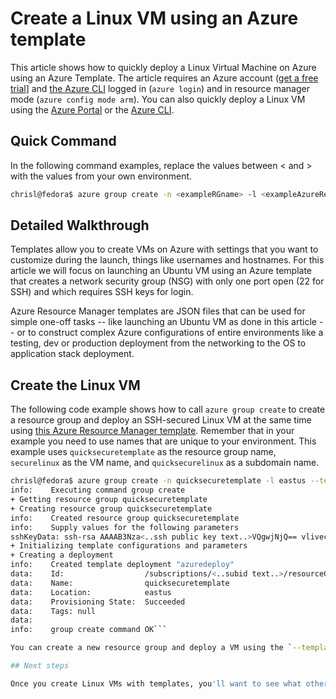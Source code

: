 <properties
	pageTitle="Create a Linux VM using a Azure template | Microsoft Azure"
	description="Create a Linux VM on Azure using an Azure Resource Manager template."
	services="virtual-machines-linux"
	documentationCenter=""
	authors="vlivech"
	manager="timlt"
	editor=""
	tags="azure-service-management,azure-resource-manager" />

<tags
	ms.service="virtual-machines-linux"
	ms.workload="infrastructure-services"
	ms.tgt_pltfrm="vm-linux"
	ms.devlang="na"
	ms.topic="hero-article"
	ms.date="04/27/2016"
	ms.author="v-livech"/>

# Create a Linux VM using an Azure template

This article shows how to quickly deploy a Linux Virtual Machine on Azure using an Azure Template.  The article requires an Azure account ([get a free trial](https://azure.microsoft.com/pricing/free-trial/)] and [the Azure CLI](../xplat-cli-install.md) logged in (`azure login`) and in resource manager mode (`azure config mode arm`).  You can also quickly deploy a Linux VM using the [Azure Portal](virtual-machines-linux-quick-create-portal.md) or the [Azure CLI](virtual-machines-linux-quick-create-cli.md).


## Quick Command

In the following command examples, replace the values between &lt; and &gt; with the values from your own environment.

```bash
chrisl@fedora$ azure group create -n <exampleRGname> -l <exampleAzureRegion> [--template-uri <URL> | --template-file <path> | <template-file> -e <parameters.json file>]
```

## Detailed Walkthrough

Templates allow you to create VMs on Azure with settings that you want to customize during the launch, things like usernames and hostnames. For this article we will focus on launching an Ubuntu VM using an Azure template that creates a network security group (NSG) with only one port open (22 for SSH) and which requires SSH keys for login.

Azure Resource Manager templates are JSON files that can be used for simple one-off tasks -- like launching an Ubuntu VM as done in this article -- or to construct complex Azure configurations of entire environments like a testing, dev or production deployment from the networking to the OS to application stack deployment.

## Create the Linux VM

The following code example shows how to call `azure group create` to create a resource group and deploy an SSH-secured Linux VM at the same time using [this Azure Resource Manager template](https://raw.githubusercontent.com/squillace/azure-quickstart-templates/streamline/101-vm-sshkey/azuredeploy.json). Remember that in your example you need to use names that are unique to your environment. This example uses `quicksecuretemplate` as the resource group name, `securelinux` as the VM name, and `quicksecurelinux` as a subdomain name.

```bash
chrisl@fedora$ azure group create -n quicksecuretemplate -l eastus --template-uri https://raw.githubusercontent.com/squillace/azure-quickstart-templates/streamline/101-vm-sshkey/azuredeploy.json
info:    Executing command group create
+ Getting resource group quicksecuretemplate
+ Creating resource group quicksecuretemplate
info:    Created resource group quicksecuretemplate
info:    Supply values for the following parameters
sshKeyData: ssh-rsa AAAAB3Nza<..ssh public key text..>VQgwjNjQ== vlivech@azure
+ Initializing template configurations and parameters
+ Creating a deployment
info:    Created template deployment "azuredeploy"
data:    Id:                  /subscriptions/<..subid text..>/resourceGroups/quicksecuretemplate
data:    Name:                quicksecuretemplate
data:    Location:            eastus
data:    Provisioning State:  Succeeded
data:    Tags: null
data:
info:    group create command OK```

You can create a new resource group and deploy a VM using the `--template-uri` parameter, or you can download or create a template locally and pass the template using the `--template-file` parameter with a path to the template file as an argument. The Azure CLI prompts you for the parameters required by the template.

## Next steps

Once you create Linux VMs with templates, you'll want to see what other app frameworks are available to use with templates. Search the [templates gallery](https://azure.microsoft.com/documentation/templates/) to discover what app frameworks to deploy next.
